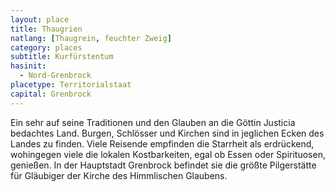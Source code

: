 ```yaml
---
layout: place
title: Thaugrien
natlang: [Thaugrein, feuchter Zweig]
category: places
subtitle: Kurfürstentum
hasinit:
  - Nord-Grenbrock
placetype: Territorialstaat
capital: Grenbrock
---
```


Ein sehr auf seine Traditionen und den Glauben an die Göttin Justicia bedachtes Land. Burgen, Schlösser und Kirchen sind
in jeglichen Ecken des Landes zu finden. Viele Reisende empfinden die Starrheit als erdrückend, wohingegen viele die
lokalen Kostbarkeiten, egal ob Essen oder Spirituosen, genießen. In der Hauptstadt Grenbrock befindet sie die größte
Pilgerstätte für Gläubiger der Kirche des Himmlischen Glaubens.

<!--Thaugriens Sprache basiert auf dem Gotischen-->